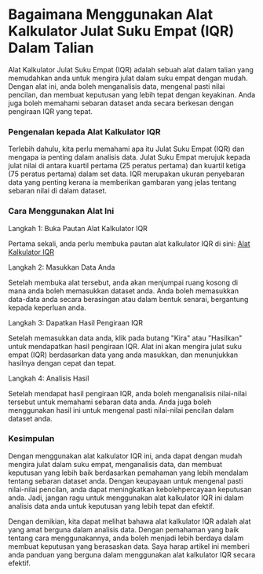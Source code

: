 Bagaimana Menggunakan Alat Kalkulator Julat Suku Empat (IQR) Dalam Talian
=========================================================================

Alat Kalkulator Julat Suku Empat (IQR) adalah sebuah alat dalam talian yang memudahkan anda untuk mengira julat dalam suku empat dengan mudah. Dengan alat ini, anda boleh menganalisis data, mengenal pasti nilai pencilan, dan membuat keputusan yang lebih tepat dengan keyakinan. Anda juga boleh memahami sebaran dataset anda secara berkesan dengan pengiraan IQR yang tepat.

### Pengenalan kepada Alat Kalkulator IQR

Terlebih dahulu, kita perlu memahami apa itu Julat Suku Empat (IQR) dan mengapa ia penting dalam analisis data. Julat Suku Empat merujuk kepada julat nilai di antara kuartil pertama (25 peratus pertama) dan kuartil ketiga (75 peratus pertama) dalam set data. IQR merupakan ukuran penyebaran data yang penting kerana ia memberikan gambaran yang jelas tentang sebaran nilai di dalam dataset.

### Cara Menggunakan Alat Ini

Langkah 1: Buka Pautan Alat Kalkulator IQR

Pertama sekali, anda perlu membuka pautan alat kalkulator IQR di sini: [Alat Kalkulator IQR](https://www.onlinecalculatorsfree.com/ms/math/interquartile-range-calculator.html)

Langkah 2: Masukkan Data Anda

Setelah membuka alat tersebut, anda akan menjumpai ruang kosong di mana anda boleh memasukkan dataset anda. Anda boleh memasukkan data-data anda secara berasingan atau dalam bentuk senarai, bergantung kepada keperluan anda.

Langkah 3: Dapatkan Hasil Pengiraan IQR

Setelah memasukkan data anda, klik pada butang "Kira" atau "Hasilkan" untuk mendapatkan hasil pengiraan IQR. Alat ini akan mengira julat suku empat (IQR) berdasarkan data yang anda masukkan, dan menunjukkan hasilnya dengan cepat dan tepat.

Langkah 4: Analisis Hasil

Setelah mendapat hasil pengiraan IQR, anda boleh menganalisis nilai-nilai tersebut untuk memahami sebaran data anda. Anda juga boleh menggunakan hasil ini untuk mengenal pasti nilai-nilai pencilan dalam dataset anda.

### Kesimpulan

Dengan menggunakan alat kalkulator IQR ini, anda dapat dengan mudah mengira julat dalam suku empat, menganalisis data, dan membuat keputusan yang lebih baik berdasarkan pemahaman yang lebih mendalam tentang sebaran dataset anda. Dengan keupayaan untuk mengenal pasti nilai-nilai pencilan, anda dapat meningkatkan kebolehpercayaan keputusan anda. Jadi, jangan ragu untuk menggunakan alat kalkulator IQR ini dalam analisis data anda untuk keputusan yang lebih tepat dan efektif.

Dengan demikian, kita dapat melihat bahawa alat kalkulator IQR adalah alat yang amat berguna dalam analisis data. Dengan pemahaman yang baik tentang cara menggunakannya, anda boleh menjadi lebih berdaya dalam membuat keputusan yang berasaskan data. Saya harap artikel ini memberi anda panduan yang berguna dalam menggunakan alat kalkulator IQR secara efektif.